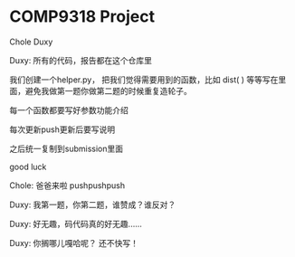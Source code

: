 # COMP9318 Project
 Chole Duxy

Duxy: 所有的代码，报告都在这个仓库里

我们创建一个helper.py， 把我们觉得需要用到的函数，比如 dist( ) 等等写在里面，避免我做第一题你做第二题的时候重复造轮子。    

每一个函数都要写好参数功能介绍

每次更新push更新后要写说明

之后统一复制到submission里面

good luck    

Chole: 爸爸来啦  pushpushpush

Duxy: 我第一题，你第二题，谁赞成？谁反对？

Duxy: 好无趣，码代码真的好无趣......

Duxy: 你搁哪儿嘎哈呢？ 还不快写！


